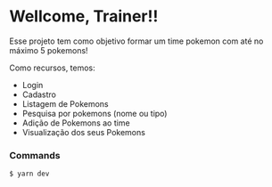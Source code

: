 # Wellcome, Trainer!!

Esse projeto tem como objetivo formar um time pokemon com até no máximo 5 pokemons!

Como recursos, temos:
- Login
- Cadastro
- Listagem de Pokemons
- Pesquisa por pokemons (nome ou tipo)
- Adição de Pokemons ao time
- Visualização dos seus Pokemons

### Commands

```$ yarn dev```

